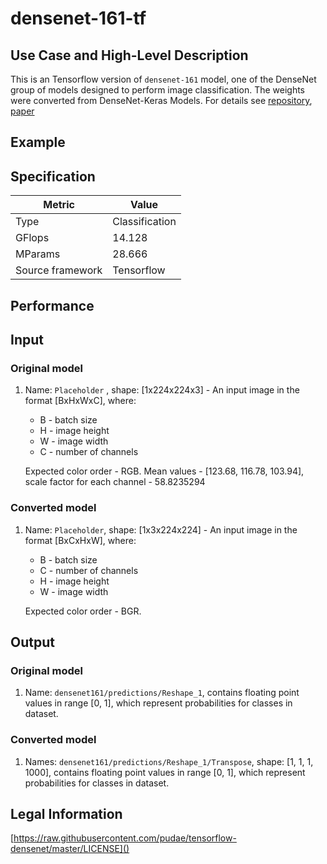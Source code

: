 # densenet-161-tf

## Use Case and High-Level Description

This is an Tensorflow version of `densenet-161` model, one of the DenseNet
group of models designed to perform image classification. The weights were converted from DenseNet-Keras Models. For details see [repository](https://github.com/pudae/tensorflow-densenet/), [paper](https://arxiv.org/pdf/1608.06993.pdf)


## Example

## Specification

| Metric                          | Value                                     |
|---------------------------------|-------------------------------------------|
| Type                            | Classification                            |
| GFlops                          | 14.128                                    |
| MParams                         | 28.666                                    |
| Source framework                | Tensorflow                                |

## Performance

## Input

### Original model

1. Name: `Placeholder` , shape: [1x224x224x3] - An input image in the format [BxHxWxC],
   where:

    - B - batch size
    - H - image height
    - W - image width
    - C - number of channels

   Expected color order - RGB.
   Mean values - [123.68, 116.78, 103.94], scale factor for each channel - 58.8235294

### Converted model

1. Name: `Placeholder`, shape: [1x3x224x224] - An input image in the format [BxCxHxW],
   where:

    - B - batch size
    - C - number of channels
    - H - image height
    - W - image width

   Expected color order - BGR.

## Output

### Original model

1. Name: `densenet161/predictions/Reshape_1`, contains floating point values in range [0, 1], which represent probabilities for classes in dataset.

### Converted model

1. Names: `densenet161/predictions/Reshape_1/Transpose`, shape: [1, 1, 1, 1000], contains floating point values in range [0, 1], which represent probabilities for classes in dataset.

## Legal Information
[https://raw.githubusercontent.com/pudae/tensorflow-densenet/master/LICENSE]()